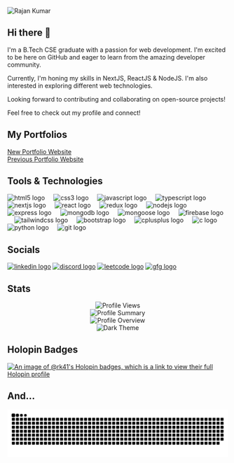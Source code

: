 ![Rajan Kumar](https://github.com/user-attachments/assets/86f37660-8089-4129-999a-1f8a29420924)

## Hi there 👋

I'm a B.Tech CSE graduate with a passion for web development. I'm excited to be here on GitHub and eager to learn from the amazing developer community. 

Currently, I'm honing my skills in NextJS, ReactJS & NodeJS. I'm also interested in exploring different web technologies.

Looking forward to contributing and collaborating on open-source projects!  

Feel free to check out my profile and connect! 

## My Portfolios

<a href='https://portfolio31-rk-41s-projects.vercel.app/' alt='latest portfolio' target="_blank">New Portfolio Website</a>
<br>
<a href='https://rajan-kumar.vercel.app/' alt='portfolio' target="_blank">Previous Portfolio Website</a>

###

<!-- <img align="right" height="150" src="https://i.imgflip.com/65efzo.gif"  /> -->

###
## Tools & Technologies

<div align="left">
  <img src="https://cdn.jsdelivr.net/gh/devicons/devicon/icons/html5/html5-original.svg" height="30" alt="html5 logo"  />
  <img width="12" />
  <img src="https://cdn.jsdelivr.net/gh/devicons/devicon/icons/css3/css3-original.svg" height="30" alt="css3 logo"  />
  <img width="12" />
  <img src="https://cdn.jsdelivr.net/gh/devicons/devicon/icons/javascript/javascript-original.svg" height="30" alt="javascript logo"  />
  <img width="12" />
  <img src="https://cdn.jsdelivr.net/gh/devicons/devicon/icons/typescript/typescript-original.svg" height="30" alt="typescript logo"  />
  <img width="12" />
  <img src="https://cdn.jsdelivr.net/gh/devicons/devicon/icons/nextjs/nextjs-original.svg" height="30" alt="nextjs logo"  />
  <img width="12" />
  <img src="https://cdn.jsdelivr.net/gh/devicons/devicon/icons/react/react-original.svg" height="30" alt="react logo"  />
  <img width="12" />
  <img src="https://cdn.jsdelivr.net/gh/devicons/devicon/icons/redux/redux-original.svg" height="30" alt="redux logo"  />
  <img width="12" />
  <img src="https://cdn.jsdelivr.net/gh/devicons/devicon/icons/nodejs/nodejs-original.svg" height="30" alt="nodejs logo"  />
  <img width="12" />
  <img src="https://cdn.jsdelivr.net/gh/devicons/devicon/icons/express/express-original.svg" height="30" alt="express logo"  />
  <img width="12" />
  <img src="https://cdn.jsdelivr.net/gh/devicons/devicon/icons/mongodb/mongodb-original.svg" height="30" alt="mongodb logo"  />
  <img width="12" />
  <img src="https://cdn.jsdelivr.net/gh/devicons/devicon@latest/icons/mongoose/mongoose-original-wordmark.svg" height="30" alt="mongoose logo" />
  <img width="12" />
  <img src="https://cdn.jsdelivr.net/gh/devicons/devicon@latest/icons/firebase/firebase-original-wordmark.svg" height="30" alt="firebase logo" />
  <img width="12" />
  <img src="https://cdn.jsdelivr.net/gh/devicons/devicon/icons/tailwindcss/tailwindcss-original.svg" height="30" alt="tailwindcss logo"  />
  <img width="12" />
  <img src="https://cdn.jsdelivr.net/gh/devicons/devicon/icons/bootstrap/bootstrap-original.svg" height="30" alt="bootstrap logo"  />
  <img width="12" />
  <img src="https://cdn.jsdelivr.net/gh/devicons/devicon/icons/cplusplus/cplusplus-original.svg" height="30" alt="cplusplus logo"  />
  <img width="12" />
  <img src="https://cdn.jsdelivr.net/gh/devicons/devicon/icons/c/c-original.svg" height="30" alt="c logo"  />
  <img width="12" />
  <img src="https://cdn.jsdelivr.net/gh/devicons/devicon/icons/python/python-original.svg" height="30" alt="python logo"  />
  <img width="12" />
  <img src="https://cdn.jsdelivr.net/gh/devicons/devicon/icons/git/git-original.svg" height="30" alt="git logo"  />
  <img width="12" />
</div>

###
## Socials

<div align="left">
<!--   <img src="https://img.shields.io/static/v1?message=Discord&logo=discord&label=&color=7289DA&logoColor=white&labelColor=&style=for-the-badge" height="35" alt="discord logo"  /> -->
<!--   <a href="https://discord.com/1000062447929016340"><img src="https://img.shields.io/static/v1?message=Gmail&logo=gmail&label=&color=D14836&logoColor=white&labelColor=&style=for-the-badge" height="35" alt="gmail logo"  /></a> -->
  <a href="https://linkedin.com/in/rajankumar1124" target="_blank"><img src="https://img.shields.io/static/v1?message=LinkedIn&logo=linkedin&label=&color=0077FF&logoColor=white&labelColor=&style=for-the-badge" height="35" alt="linkedin logo"  /></a>
  <a href="https://discord.com/channels/@me/1000062447929016340"><img src="https://img.shields.io/static/v1?message=Discord&logo=discord&label=&color=1100FF&logoColor=white&labelColor=&style=for-the-badge" height="35" alt="discord logo"  /></a>
  <a href="https://leetcode.com/rk41" target="_blank"><img src="https://img.shields.io/static/v1?message=LeetCode&logo=leetcode&label=&color=000000&logoColor=yellow&labelColor=&style=for-the-badge" height="35" alt="leetcode logo"  /></a>
  <a href="https://www.geeksforgeeks.org/user/a_joker41/" target="_blank"><img src="https://img.shields.io/static/v1?message=GeeksForGeeks&logo=geeksforgeeks&label=&color=000000&logoColor=green&labelColor=&style=for-the-badge" height="35" alt="gfg logo"  /></a>
</div>


###
## Stats

<div align="center">
  <img src="https://komarev.com/ghpvc/?username=RK-41&color=green" alt="Profile Views">
</div>

<div align="center">
  <img src="https://github-profile-summary-cards.vercel.app/api/cards/repos-per-language?username=RK-41&theme=github_dark" alt="Profile Summary">
</div>

<div align="center">
  <img src="https://github-readme-stats.vercel.app/api?username=RK-41&show_icons=true&theme=github_dark" alt="Profile Overview">
</div>

<div align="center">
<!--   <img src="https://github-readme-streak-stats.herokuapp.com/?user=RK-41&theme=github_dark" alt="Streak Stats"> -->
  <img src="https://github-profile-summary-cards.vercel.app/api/cards/profile-details?username=RK-41&theme=github_dark" alt="Dark Theme">
</div>

<!-- 
## Stats
![Profile Views](https://komarev.com/ghpvc/?username=RK-41&color=green)

### Detailed Stats
![Profile Overview](https://github-readme-stats.vercel.app/api?username=RK-41&show_icons=true&theme=radical)

### Language Distribution
![Profile Summary](https://github-profile-summary-cards.vercel.app/api/cards/repos-per-language?username=RK-41&theme=dark)

### Contribution 
![Streak Stats](https://github-readme-streak-stats.herokuapp.com/?user=RK-41&theme=dark)
![Dark Theme](https://github-profile-summary-cards.vercel.app/api/cards/profile-details?username=RK-41&theme=github_dark)
-->
###

<!--
**RK-41/RK-41** is a ✨ _special_ ✨ repository because its `README.md` (this file) appears on your GitHub profile.

Here are some ideas to get you started:

- 🔭 I’m currently working on ...
- 🌱 I’m currently learning ...
- 👯 I’m looking to collaborate on ...
- 🤔 I’m looking for help with ...
- 💬 Ask me about ...
- 📫 How to reach me: ...
- 😄 Pronouns: ...
- ⚡ Fun fact: ...
-->


## Holopin Badges
[![An image of @rk41's Holopin badges, which is a link to view their full Holopin profile](https://holopin.me/rk41)](https://holopin.io/@rk41)

###
## And...
<!-- <br clear="both"> -->
<div align="center">
  <img src="https://raw.githubusercontent.com/rk-41/rk-41/output/snake.svg" alt="Snake animation" />
</div>
